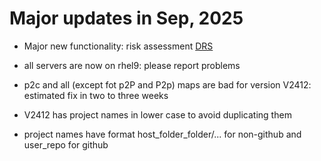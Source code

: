 # Major updates in Sep, 2025

- Major new functionality: risk assessment <a href="https:/worldofcode.org/drs">DRS</a>

- all servers are now on rhel9: please report problems

- p2c and all (except fot p2P and P2p) maps are bad for version V2412: estimated fix in two to three weeks

- V2412 has project names in lower case to avoid duplicating
them

- project names have format host_folder_folder/... for non-github
and user_repo for github

